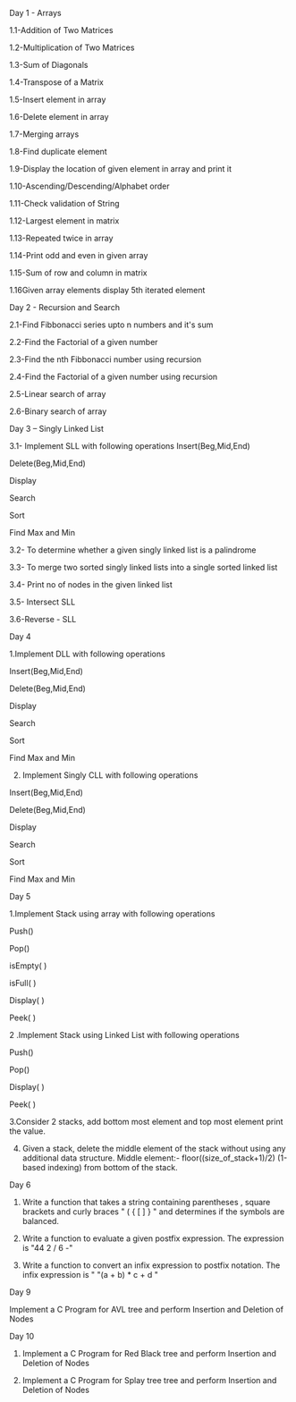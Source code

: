 Day 1 - Arrays

1.1-Addition of Two Matrices

1.2-Multiplication of Two Matrices

1.3-Sum of Diagonals

1.4-Transpose of a Matrix

1.5-Insert element in array

1.6-Delete element in array

1.7-Merging arrays

1.8-Find duplicate element

1.9-Display the location of given element in array and print it

1.10-Ascending/Descending/Alphabet order

1.11-Check validation of String

1.12-Largest element in matrix

1.13-Repeated twice in array

1.14-Print odd and even in given array

1.15-Sum of row and column in matrix

1.16Given array elements display 5th iterated element


Day 2 - Recursion and Search

2.1-Find Fibbonacci series upto n numbers and it's sum

2.2-Find the Factorial of a given number

2.3-Find the nth Fibbonacci number using recursion

2.4-Find the Factorial of a given number using recursion

2.5-Linear search of array

2.6-Binary search of array

Day 3 – Singly Linked List

3.1-	Implement SLL with following operations
Insert(Beg,Mid,End)

Delete(Beg,Mid,End)

Display

Search

Sort

Find Max and Min

3.2-	To determine whether a given singly linked list is a palindrome
   
3.3-	To merge two sorted singly linked lists into a single sorted linked list
	
3.4-	Print no of nodes in the given linked list
	
3.5-	Intersect SLL
	
3.6-Reverse - SLL

Day 4

1.Implement DLL with following operations

Insert(Beg,Mid,End)

Delete(Beg,Mid,End)

Display

Search

Sort

Find Max and Min

2. Implement Singly CLL with following operations
 
Insert(Beg,Mid,End)

Delete(Beg,Mid,End)

Display

Search

Sort

Find Max and Min

Day 5

1.Implement Stack using array with following operations

Push()

Pop()

isEmpty( )

isFull( )

Display( )

Peek( )

2 .Implement Stack using Linked List with following operations

Push()

Pop()

Display( )

Peek( )

3.Consider 2 stacks, add bottom most element and top most element print the value.

4. Given a stack, delete the middle element of the stack without using any additional data structure.
Middle element:- floor((size_of_stack+1)/2) (1-based indexing) from bottom of the stack.

Day 6
1. Write a function that takes a string containing parentheses , square brackets  and curly braces "  ( { [ ] } " and determines if the symbols are balanced.

2.  Write a function to evaluate a given postfix expression. The expression is "44 2 / 6 -"
  
3. Write a function to convert an infix expression to postfix notation. The infix expression is " "(a + b) * c + d "

Day 9
   
Implement a C Program for AVL tree and perform Insertion and Deletion of Nodes

Day 10

1. Implement a C Program for Red Black tree and perform Insertion and Deletion of Nodes

2. Implement a C Program for Splay tree tree and perform Insertion and Deletion of Nodes
